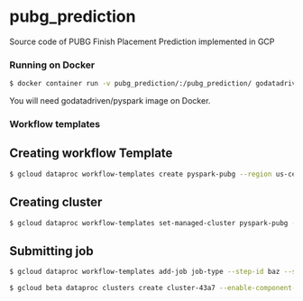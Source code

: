 # pubg_prediction
Source code of PUBG Finish Placement Prediction implemented in GCP

### Running on Docker
```sh
$ docker container run -v pubg_prediction/:/pubg_prediction/ godatadriven/pyspark --jars /pubg_prediction/bigquery_spark-bigquery-latest.jar /pubg_prediction/job/analysis.py
```

You will need godatadriven/pyspark image on Docker.

### Workflow templates
## Creating workflow Template
```sh
$ gcloud dataproc workflow-templates create pyspark-pubg --region us-central1
```

## Creating cluster
```sh
$ gcloud dataproc workflow-templates set-managed-cluster pyspark-pubg --master-machine-type n1-standard-1 --worker-machine-type n1-standard-1 --num-workers 2 --cluster-name pyspark-cluster --region us-central1
```

## Submitting job
```sh
$ gcloud dataproc workflow-templates add-job job-type --step-id baz --start-after foo,bar --workflow-template my-workflow --space separated job args
```

```sh
$ gcloud beta dataproc clusters create cluster-43a7 --enable-component-gateway --bucket dataset_pubg --region us-central1 --subnet default --zone us-central1-b --master-machine-type n1-standard-1 --master-boot-disk-size 15 --num-workers 2 --worker-machine-type n1-standard-1 --worker-boot-disk-size 15 --image-version 1.3-deb9 --optional-components ANACONDA,JUPYTER --max-idle 600s --project lyit-260817
```